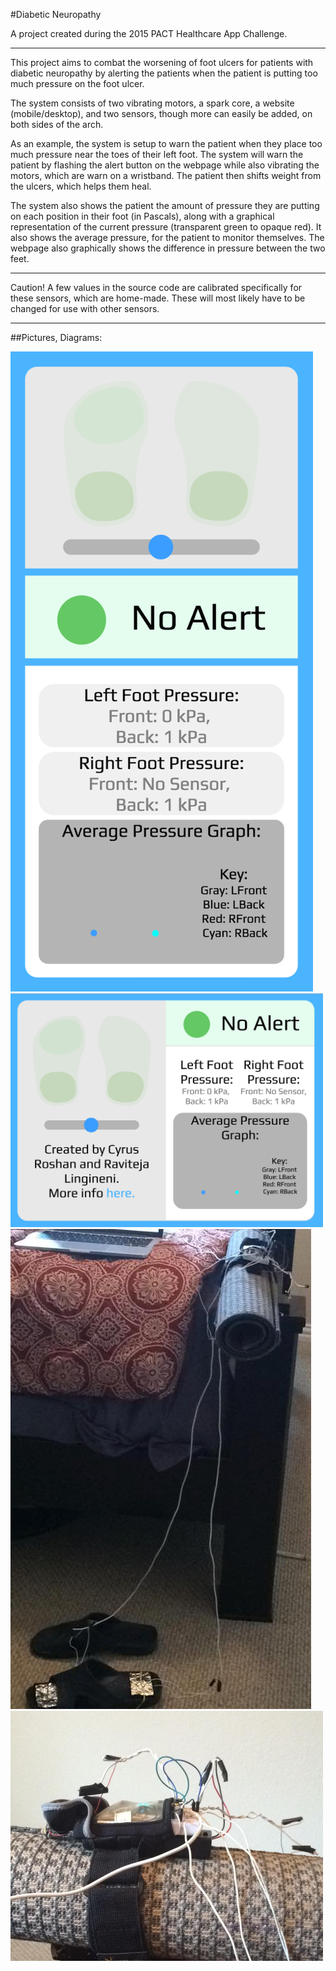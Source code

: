 #Diabetic Neuropathy

A project created during the 2015 PACT Healthcare App Challenge.

---

This project aims to combat the worsening of foot ulcers for patients with diabetic neuropathy by alerting the patients when the patient is putting too much pressure on the foot ulcer.

The system consists of two vibrating motors, a spark core, a website (mobile/desktop), and two sensors, though more can easily be added, on both sides of the arch.

As an example, the system is setup to warn the patient when they place too much pressure near the toes of their left foot. The system will warn the patient by flashing the alert button on the webpage while also vibrating the motors, which are warn on a wristband. The patient then shifts weight from the ulcers, which helps them heal.

The system also shows the patient the amount of pressure they are putting on each position in their foot (in Pascals), along with a graphical representation of the current pressure (transparent green to opaque red). It also shows the average pressure, for the patient to monitor themselves. The webpage also graphically shows the difference in pressure between the two feet.

___

Caution! A few values in the source code are calibrated specifically for these sensors, which are home-made. These will most likely have to be changed for use with other sensors.

---

##Pictures, Diagrams:

<img src="https://raw.githubusercontent.com/rlingineni/DiabeticNeuropathy/master/readmeFiles/mobile.png">

<img src="https://raw.githubusercontent.com/rlingineni/DiabeticNeuropathy/master/readmeFiles/desktop.png" width=500>

<img src="https://raw.githubusercontent.com/rlingineni/DiabeticNeuropathy/master/readmeFiles/sensorSetup.jpg">

<img src="https://raw.githubusercontent.com/rlingineni/DiabeticNeuropathy/master/readmeFiles/sparkCore.jpg" width=500>


